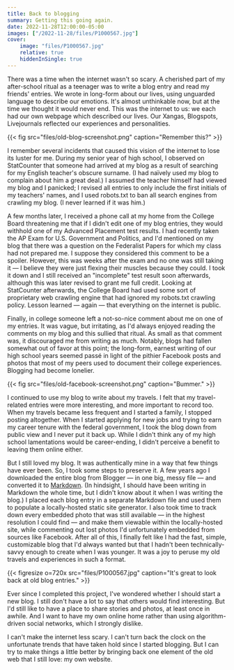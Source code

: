 ```yaml
---
title: Back to blogging
summary: Getting this going again.
date: 2022-11-28T12:00:00-05:00
images: ["/2022-11-28/files/P1000567.jpg"]
cover:
    image: "files/P1000567.jpg"
    relative: true
    hiddenInSingle: true
---
```


There was a time when the internet wasn't so scary. A cherished part of my after-school ritual as a teenager was to write a blog entry and read my friends' entries. We wrote in long-form about our lives, using unguarded language to describe our emotions. It's almost unthinkable now, but at the time we thought it would never end. This was the internet to us: we each had our own webpage which described our lives. Our Xangas, Blogspots, Livejournals reflected our experiences and personalities.

{{< fig src="files/old-blog-screenshot.png" caption="Remember this?" >}}

I remember several incidents that caused this vision of the internet to lose its luster for me. During my senior year of high school, I observed on StatCounter that someone had arrived at my blog as a result of searching for my English teacher's obscure surname. (I had naïvely used my blog to complain about him a great deal.) I assumed the teacher himself had viewed my blog and I panicked; I revised all entries to only include the first initials of my teachers' names, and I used robots.txt to ban all search engines from crawling my blog. (I never learned if it was him.)

A few months later, I received a phone call at my home from the College Board threatening me that if I didn't edit one of my blog entries, they would withhold one of my Advanced Placement test results. I had recently taken the AP Exam for U.S. Government and Politics, and I'd mentioned on my blog that there was a question on the Federalist Papers for which my class had not prepared me. I suppose they considered this comment to be a spoiler. However, this was weeks after the exam and no one was still taking it — I believe they were just flexing their muscles because they could. I took it down and I still received an "incomplete" test result soon afterwards, although this was later revised to grant me full credit. Looking at StatCounter afterwards, the College Board had used some sort of proprietary web crawling engine that had ignored my robots.txt crawling policy. Lesson learned — again — that everything on the internet is public.

Finally, in college someone left a not-so-nice comment about me on one of my entries. It was vague, but irritating, as I'd always enjoyed reading the comments on my blog and this sullied that ritual. As small as that comment was, it discouraged me from writing as much. Notably, blogs had fallen somewhat out of favor at this point; the long-form, earnest writing of our high school years seemed passé in light of the pithier Facebook posts and photos that most of my peers used to document their college experiences. Blogging had become lonelier.

{{< fig src="files/old-facebook-screenshot.png" caption="Bummer." >}}

I continued to use my blog to write about my travels. I felt that my travel-related entries were more interesting, and more important to record too. When my travels became less frequent and I started a family, I stopped posting altogether. When I started applying for new jobs and trying to earn my career tenure with the federal government, I took the blog down from public view and I never put it back up. While I didn't think any of my high school lamentations would be career-ending, I didn't perceive a benefit to leaving them online either.

But I still loved my blog. It was authentically mine in a way that few things have ever been. So, I took some steps to preserve it. A few years ago I downloaded the entire blog from Blogger — in one big, messy file — and converted it to [Markdown](https://en.wikipedia.org/wiki/Markdown). (In hindsight, I should have been writing in Markdown the whole time, but I didn't know about it when I was writing the blog.) I placed each blog entry in a separate Markdown file and used them to populate a locally-hosted static site generator. I also took time to track down every embedded photo that was still available — in the highest resolution I could find — and make them viewable within the locally-hosted site, while commenting out lost photos I'd unfortunately embedded from sources like Facebook. After all of this, I finally felt like I had the fast, simple, customizable blog that I'd always wanted but that I hadn't been technically-savvy enough to create when I was younger. It was a joy to peruse my old travels and experiences in such a format.

{{< figresize o=720x src="files/P1000567.jpg" caption="It's great to look back at old blog entries." >}}

Ever since I completed this project, I've wondered whether I should start a new blog. I still don't have a lot to say that others would find interesting. But I'd still like to have a place to share stories and photos, at least once in awhile. And I want to have my own online home rather than using algorithm-driven social networks, which I strongly dislike.

I can't make the internet less scary. I can't turn back the clock on the unfortunate trends that have taken hold since I started blogging. But I can try to make things a little better by bringing back one element of the old web that I still love: my own website.
